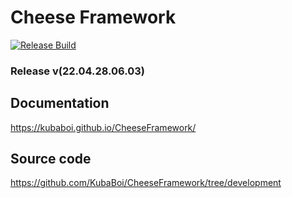 # Cheese Framework

[![Release Build](https://github.com/KubaBoi/CheeseFramework/actions/workflows/realeaseDate.yml/badge.svg?branch=main)](https://github.com/KubaBoi/CheeseFramework/actions/workflows/realeaseDate.yml)

### Release v(22.04.28.06.03)

## Documentation

https://kubaboi.github.io/CheeseFramework/

## Source code

https://github.com/KubaBoi/CheeseFramework/tree/development